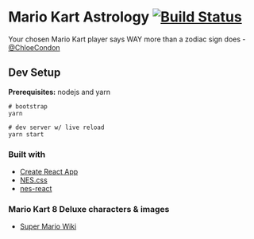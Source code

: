 # Mario Kart Astrology [![Build Status](https://travis-ci.org/StephenRadachy/Mario-Kart-Astrology.svg?branch=master)](https://travis-ci.org/StephenRadachy/Mario-Kart-Astrology)

Your chosen Mario Kart player says WAY more than a zodiac sign does - [@ChloeCondon](https://twitter.com/ChloeCondon/status/1108738908999700480)

## Dev Setup

**Prerequisites:** nodejs and yarn

```Shell
# bootstrap
yarn

# dev server w/ live reload
yarn start
```

### Built with
- [Create React App](https://github.com/facebook/create-react-app)
- [NES.css](https://github.com/nostalgic-css/NES.css)
- [nes-react](https://github.com/bschulte/nes-react)

### Mario Kart 8 Deluxe characters & images
- [Super Mario Wiki](https://www.mariowiki.com/Mario_Kart_8_Deluxe#Characters)